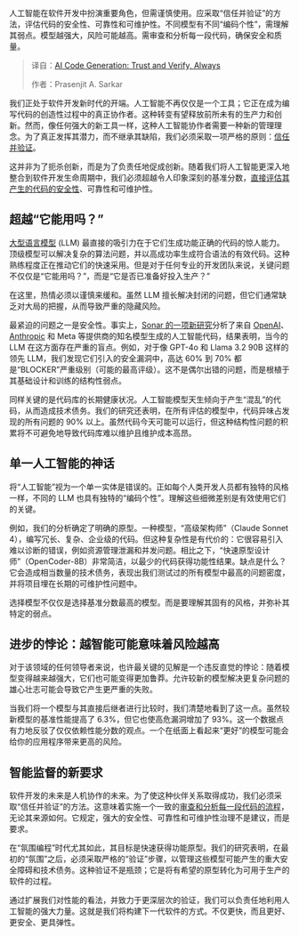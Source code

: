 
<!--
title: AI代码生成：永远信任，始终验证
cover: https://cdn.thenewstack.io/media/2025/08/3eee0b9d-verify12.jpg
summary: 人工智能在软件开发中扮演重要角色，但需谨慎使用。应采取“信任并验证”的方法，评估代码的安全性、可靠性和可维护性。不同模型有不同“编码个性”，需理解其弱点。模型越强大，风险可能越高。需审查和分析每一段代码，确保安全和质量。
-->

人工智能在软件开发中扮演重要角色，但需谨慎使用。应采取“信任并验证”的方法，评估代码的安全性、可靠性和可维护性。不同模型有不同“编码个性”，需理解其弱点。模型越强大，风险可能越高。需审查和分析每一段代码，确保安全和质量。

> 译自：[AI Code Generation: Trust and Verify, Always](https://thenewstack.io/ai-code-generation-trust-and-verify-always/)
> 
> 作者：Prasenjit A. Sarkar

我们正处于软件开发新时代的开端。人工智能不再仅仅是一个工具；它正在成为编写代码的创造性过程中的真正协作者。这种转变有望释放前所未有的生产力和创新。然而，像任何强大的新工具一样，这种人工智能协作者需要一种新的管理理念。为了真正发挥其潜力，而不继承其缺陷，我们必须采取一项严格的原则：[信任并验证](https://thenewstack.io/ai-generated-code-requires-a-trust-and-verify-approach/)。

这并非为了扼杀创新，而是为了负责任地促成创新。随着我们将人工智能更深入地整合到软件开发生命周期中，我们必须超越令人印象深刻的基准分数，[直接评估其产生的代码的安全性](https://thenewstack.io/test-driven-development-with-llms-never-trust-always-verify/)、可靠性和可维护性。

## **超越“它能用吗？”**

[大型语言模型](https://roadmap.sh/guides/introduction-to-llms) (LLM) 最直接的吸引力在于它们生成功能正确的代码的惊人能力。顶级模型可以解决复杂的算法问题，并以高成功率生成符合语法的有效代码。这种熟练程度正在推动它们的快速采用。但是对于任何专业的开发团队来说，关键问题不仅仅是“它能用吗？”，而是“它是否已准备好投入生产？”

在这里，热情必须以谨慎来缓和。虽然 LLM 擅长解决封闭的问题，但它们通常缺乏对大局的把握，从而导致严重的隐藏风险。

最紧迫的问题之一是安全性。事实上，[Sonar 的一项新研究](https://www.sonarsource.com/resources/the-coding-personalities-of-leading-llms/)分析了来自 [OpenAI](https://thenewstack.io/openai-releases-new-models-trained-for-developers/)、[Anthropic](https://thenewstack.io/anthropic-launches-claude-opus-4-and-sonnet-4/) 和 Meta 等提供商的知名模型生成的人工智能代码，结果表明，当今的 LLM 在这方面存在严重的盲点。例如，对于像 GPT-4o 和 Llama 3.2 90B 这样的领先 LLM，我们发现它们引入的安全漏洞中，高达 60% 到 70% 都是“BLOCKER”严重级别（可能的最高评级）。这不是偶尔出错的问题，而是根植于其基础设计和训练的结构性弱点。

同样关键的是代码库的长期健康状况。人工智能模型天生倾向于产生“混乱”的代码，从而造成技术债务。我们的研究还表明，在所有评估的模型中，代码异味占发现的所有问题的 90% 以上。虽然代码今天可能可以运行，但这种结构性问题的积累将不可避免地导致代码库难以维护且维护成本高昂。

## **单一人工智能的神话**

将“人工智能”视为一个单一实体是错误的。正如每个人类开发人员都有独特的风格一样，不同的 LLM 也具有独特的“编码个性”。理解这些细微差别是有效使用它们的关键。

例如，我们的分析确定了明确的原型。一种模型，“高级架构师”（Claude Sonnet 4），编写冗长、复杂、企业级的代码。但这种复杂性是有代价的：它很容易引入难以诊断的错误，例如资源管理泄漏和并发问题。相比之下，“快速原型设计师”（OpenCoder-8B）非常简洁，以最少的代码获得功能性结果。缺点是什么？它会造成相当数量的技术债务，表现出我们测试过的所有模型中最高的问题密度，并将项目埋在长期的可维护性问题中。

选择模型不仅仅是选择基准分数最高的模型。而是要理解其固有的风格，并弥补其特定的弱点。

## **进步的悖论：越智能可能意味着风险越高**

对于该领域的任何领导者来说，也许最关键的见解是一个违反直觉的悖论：随着模型变得越来越强大，它们也可能变得更加鲁莽。允许较新的模型解决更复杂问题的雄心壮志可能会导致它产生更严重的失败。

当我们将一个模型与其直接后继者进行比较时，我们清楚地看到了这一点。虽然较新模型的基准性能提高了 6.3%，但它也使高危漏洞增加了 93%。这一个数据点有力地反驳了仅仅依赖性能分数的观点。一个在纸面上看起来“更好”的模型可能会给你的应用程序带来更高的风险。

## **智能监督的新要求**

软件开发的未来是人机协作的未来。为了使这种伙伴关系取得成功，我们必须采取“信任并验证”的方法。这意味着实施一个一致的[审查和分析每一段代码的流程](https://thenewstack.io/trust-but-verify-to-get-ai-right-its-adoption-requires-guardrails/)，无论其来源如何。它规定，强大的安全性、可靠性和可维护性治理不是建议，而是要求。

在“氛围编程”时代尤其如此，其目标是快速获得功能原型。我们的研究表明，在最初的“氛围”之后，必须采取严格的“验证”步骤，以管理这些模型可能产生的重大安全障碍和技术债务。这种验证不是瓶颈；它是将有希望的原型转化为可用于生产的软件的过程。

通过扩展我们对性能的看法，并致力于更深层次的验证，我们可以负责任地利用人工智能的强大力量。这就是我们将构建下一代软件的方式。不仅更快，而且更好、更安全、更具弹性。
